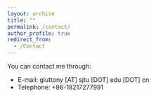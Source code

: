 ```yaml
---
layout: archive
title: ""
permalink: /contact/
author_profile: true
redirect_from:
  - /Contact
---
```


You can contact me through:
- E-mail: gluttony [AT] sjtu [DOT] edu [DOT] cn
- Telephone: +86-18217277991
